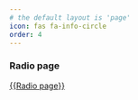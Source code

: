```yaml
---
# the default layout is 'page'
icon: fas fa-info-circle
order: 4
---
```


### Radio page
<a href="{{radio.html}}">{{Radio page}}</a>